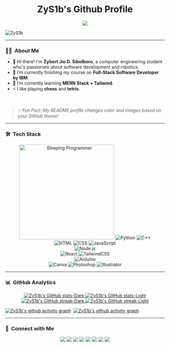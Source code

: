 <h1 align="center">ZyS1b's Github Profile</h1>

<p align="center">
<img src = "https://readme-typing-svg.demolab.com?font=Fira+Code&weight=500&duration=3000&pause=2000&color=00C0F7&center=true&vCenter=true&random=false&width=600&lines=Hi!+I'm+Zybert+Sibolboro!;Wanna+know+a+secret%3F;...;Never+gonna+give+you+up;Never+gonna+let+you+down;Never+gonna+run+around+and+desert+you;Never+gonna+make+you+cry;Never+gonna+say+goodbye;Never+gonna+tell+a+lie+and+hurt+you;LMAO!+You+Got+Rick+Rolled!;Oh%2C+you're+still+here%3F;Too+bad%2C+there's+no+secret.;...;Why+are+you+still+here%3F;Don't+you+have+other+things+to+do%3F;Ok.;Bruh...;How+long+are+you+gonna+stare%3F;Ok+let+me+tell+you+a+story...;Once+upon+a+time...;...The+End!;Ok%2C+go+away+now!;Anytime+now...;Damn%2C+you're+tough;Ok+I+give+up;Bye!;Hi!+I'm+Zybert+Sibolboro!;Wanna+know+a+secret%3F;...;I+thought+you+already+got+fooled+by+that+one.;If+you+made+it+this+far%2C...;You+have+to+go+to+a+secret+place...;It's+hidden+here+in+my+github+profile...;It+will+tell+you+the+secret+of+life...;That's+all...;Goodluck%2C+curious+wanderer!+:);..."/>
</p>

<p align="left"> <img src="https://komarev.com/ghpvc/?username=ZyS1b&label=Profile%20views&style=flat-square&color=blue&logoColor=black&labelColor=fff" alt="ZyS1b" /> </p>

---

### 🧑‍💻 &nbsp;About Me
- 👋 Hi there! I'm **Zybert Jio D. Sibolboro**, a computer engineering student who's passionate about software development and robotics.
- 🔭 I’m currently finishing my course on **Full-Stack Software Developer by IBM**.
- 🌱 I’m currently learning **MERN Stack + Tailwind**.
- ⚡ I like playing **chess** and **tetris**.
<br>

> *💡 Fun Fact: My README profile changes color and images based on your GitHub theme!*

---

<div align="center">
  <div>
    <!-- Python Badge -->
    <h3 align="left">🛠 &nbsp;Tech Stack</h3>
    <picture>
      <source media="(prefers-color-scheme: dark)" srcset="https://media.giphy.com/media/3og0IIAyPXMg2LG12w/giphy.gif" width="300px">
      <source media="(prefers-color-scheme: light)" srcset="https://media.giphy.com/media/v1.Y2lkPTc5MGI3NjExMThtaW84eHlyNXh2cjVrN2piaXczeGEzMWowOGI5NWNoc3ZsbmFkZCZlcD12MV9pbnRlcm5hbF9naWZfYnlfaWQmY3Q9Zw/Qt1jk5Q49C3h5CrlBe/giphy.gif" width="300px">
      <img alt="Sleeping Programmer" src="https://media.giphy.com/media/3og0IIAyPXMg2LG12w/giphy.gif" width="300px"/>
    </picture>
    <picture>
      <source media="(prefers-color-scheme: dark)" srcset="https://img.shields.io/badge/Python-202020?style=for-the-badge&logo=python#gh-dark-mode-only">
      <source media="(prefers-color-scheme: light)" srcset="https://img.shields.io/badge/Python-f3f3fa?style=for-the-badge&logo=python&logoColor=black#gh-light-mode-only">
      <img alt="Python" src="https://img.shields.io/badge/Python-202020?style=for-the-badge&logo=python#gh-dark-mode-only" style="for-the-badge&logo=python">
    </picture>
    <!-- C++ Badge -->
    <picture>
      <source media="(prefers-color-scheme: dark)" srcset="https://img.shields.io/badge/C++-202020?style=for-the-badge&logo=c%2B%2B&logoColor=blue#gh-dark-mode-only">
      <source media="(prefers-color-scheme: light)" srcset="https://img.shields.io/badge/C++-f3f3fa?style=for-the-badge&logo=c%2B%2B&logoColor=black#gh-light-mode-only">
      <img alt="C++" src="https://img.shields.io/badge/C++-202020?style=for-the-badge&logo=c%2B%2B&logoColor=blue#gh-dark-mode-only" style="for-the-badge&logo=c%2B%2B">
    </picture>
    <br>
    <!-- HTML Badge -->
    <picture>
      <source media="(prefers-color-scheme: dark)" srcset="https://img.shields.io/badge/HTML-202020?style=for-the-badge&logo=HTML5#gh-dark-mode-only">
      <source media="(prefers-color-scheme: light)" srcset="https://img.shields.io/badge/HTML-f3f3fa?style=for-the-badge&logo=HTML5&logoColor=black#gh-light-mode-only">
      <img alt="HTML" src="https://img.shields.io/badge/HTML-202020?style=for-the-badge&logo=HTML5#gh-dark-mode-only" style="for-the-badge&logo=HTML5">
    </picture>
    <!-- CSS Badge -->
    <picture>
      <source media="(prefers-color-scheme: dark)" srcset="https://img.shields.io/badge/CSS-202020?style=for-the-badge&logo=CSS3&logoColor=1572B6#gh-dark-mode-only">
      <source media="(prefers-color-scheme: light)" srcset="https://img.shields.io/badge/CSS-f3f3fa?style=for-the-badge&logo=CSS3&logoColor=black#gh-light-mode-only">
      <img alt="CSS" src="https://img.shields.io/badge/CSS-202020?style=for-the-badge&logo=CSS3&logoColor=1572B6#gh-dark-mode-only" style="for-the-badge&logo=CSS3">
    </picture>
    <!-- JavaScript Badge -->
    <picture>
      <source media="(prefers-color-scheme: dark)" srcset="https://img.shields.io/badge/JavaScript-202020?style=for-the-badge&logo=javascript#gh-dark-mode-only">
      <source media="(prefers-color-scheme: light)" srcset="https://img.shields.io/badge/JavaScript-f3f3fa?style=for-the-badge&logo=javascript&logoColor=black#gh-light-mode-only">
      <img alt="JavaScript" src="https://img.shields.io/badge/JavaScript-202020?style=for-the-badge&logo=javascript#gh-dark-mode-only" style="for-the-badge&logo=javascript">
    </picture>
    <br>
    <!-- Node.js Badge -->
    <picture>
      <source media="(prefers-color-scheme: dark)" srcset="https://img.shields.io/badge/Node.js-202020?style=for-the-badge&logo=node.js#gh-dark-mode-only">
      <source media="(prefers-color-scheme: light)" srcset="https://img.shields.io/badge/Node.js-f3f3fa?style=for-the-badge&logo=node.js&logoColor=black#gh-light-mode-only">
      <img alt="Node.js" src="https://img.shields.io/badge/Node.js-202020?style=for-the-badge&logo=node.js#gh-dark-mode-only" style="for-the-badge&logo=node.js">
    </picture>
    <!-- Express.js Badge 
    <picture>
      <source media="(prefers-color-scheme: dark)" srcset="https://img.shields.io/badge/Express.js-202020?style=for-the-badge&logo=express#gh-dark-mode-only">
      <source media="(prefers-color-scheme: light)" srcset="https://img.shields.io/badge/Express.js-f3f3fa?style=for-the-badge&logo=express&logoColor=black#gh-light-mode-only">
      <img alt="Express.js" src="https://img.shields.io/badge/Express.js-202020?style=for-the-badge&logo=express#gh-dark-mode-only" style="for-the-badge&logo=express">
    </picture>-->
    <br>
    <!-- React Badge -->
    <picture>
      <source media="(prefers-color-scheme: dark)" srcset="https://img.shields.io/badge/React-202020?style=for-the-badge&logo=react#gh-dark-mode-only">
      <source media="(prefers-color-scheme: light)" srcset="https://img.shields.io/badge/React-f3f3fa?style=for-the-badge&logo=react&logoColor=black#gh-light-mode-only">
      <img alt="React" src="https://img.shields.io/badge/React-202020?style=for-the-badge&logo=react#gh-dark-mode-only" style="for-the-badge&logo=react">
    </picture>
    <!-- TailwindCSS Badge -->
    <picture>
      <source media="(prefers-color-scheme: dark)" srcset="https://img.shields.io/badge/Tailwind-202020?style=for-the-badge&logo=tailwind-css#gh-dark-mode-only">
      <source media="(prefers-color-scheme: light)" srcset="https://img.shields.io/badge/Tailwind-f3f3fa?style=for-the-badge&logo=tailwind-css&logoColor=black#gh-light-mode-only">
      <img alt="TailwindCSS" src="https://img.shields.io/badge/Tailwind-202020?style=for-the-badge&logo=tailwind-css#gh-dark-mode-only" style="for-the-badge&logo=tailwind-css">
    </picture>
    <br>
    <!-- MongoDB Badge
    <picture>
      <source media="(prefers-color-scheme: dark)" srcset="https://img.shields.io/badge/MongoDB-202020?style=for-the-badge&logo=mongodb#gh-dark-mode-only">
      <source media="(prefers-color-scheme: light)" srcset="https://img.shields.io/badge/MongoDB-f3f3fa?style=for-the-badge&logo=mongodb&logoColor=black#gh-light-mode-only">
      <img alt="Mongo DB" src="https://img.shields.io/badge/MongoDB-202020?style=for-the-badge&logo=mongodb#gh-dark-mode-only" style="for-the-badge&logo=mongodb">
    </picture> -->
    <!-- Firebase Badge 
    <picture>
      <source media="(prefers-color-scheme: dark)" srcset="https://img.shields.io/badge/Firebase-202020?style=for-the-badge&logo=firebase#gh-dark-mode-only">
      <source media="(prefers-color-scheme: light)" srcset="https://img.shields.io/badge/Firebase-f3f3fa?style=for-the-badge&logo=firebase&logoColor=black#gh-light-mode-only">
      <img alt="Firebase" src="https://img.shields.io/badge/Firebase-202020?style=for-the-badge&logo=firebase#gh-dark-mode-only" style="for-the-badge&logo=firebase">
    </picture> -->
    <!-- Arduino Badge -->
    <picture>
      <source media="(prefers-color-scheme: dark)" srcset="https://img.shields.io/badge/Arduino-202020?style=for-the-badge&logo=arduino#gh-dark-mode-only">
      <source media="(prefers-color-scheme: light)" srcset="https://img.shields.io/badge/Arduino-f3f3fa?style=for-the-badge&logo=arduino&logoColor=black#gh-light-mode-only">
      <img alt="Arduino" src="https://img.shields.io/badge/Arduino-202020?style=for-the-badge&logo=arduino#gh-dark-mode-only" style="for-the-badge&logo=arduino">
    </picture>
    <br>
    <!-- Canva Badge -->
    <picture>
      <source media="(prefers-color-scheme: dark)" srcset="https://img.shields.io/badge/Canva-202020?style=for-the-badge&logo=canva#gh-dark-mode-only">
      <source media="(prefers-color-scheme: light)" srcset="https://img.shields.io/badge/Canva-f3f3fa?style=for-the-badge&logo=canva&logoColor=black#gh-light-mode-only">
      <img alt="Canva" src="https://img.shields.io/badge/Canva-202020?style=for-the-badge&logo=canva#gh-dark-mode-only" style="for-the-badge&logo=canva">
    </picture>
    <!-- Photoshop Badge -->
    <picture>
      <source media="(prefers-color-scheme: dark)" srcset="https://img.shields.io/badge/Photoshop-202020?style=for-the-badge&logo=adobephotoshop#gh-dark-mode-only">
      <source media="(prefers-color-scheme: light)" srcset="https://img.shields.io/badge/Photoshop-f3f3fa?style=for-the-badge&logo=adobephotoshop&logoColor=black#gh-light-mode-only">
      <img alt="Photoshop" src="https://img.shields.io/badge/Photoshop-202020?style=for-the-badge&logo=adobephotoshop#gh-dark-mode-only" style="for-the-badge&logo=adobephotoshop">
    </picture>
    <!-- Illustrator Badge -->
    <picture>
      <source media="(prefers-color-scheme: dark)" srcset="https://img.shields.io/badge/Illustrator-202020?style=for-the-badge&logo=adobeillustrator#gh-dark-mode-only">
      <source media="(prefers-color-scheme: light)" srcset="https://img.shields.io/badge/Illustrator-f3f3fa?style=for-the-badge&logo=adobeillustrator&logoColor=black#gh-light-mode-only">
      <img alt="Illustrator" src="https://img.shields.io/badge/Illustrator-202020?style=for-the-badge&logo=adobeillustrator#gh-dark-mode-only" style="for-the-badge&logo=adobeillustrator">
    </picture>
    <br>
  </div>
  <div>
  </div>
</div>

---

### 📊 &nbsp;GitHub Analytics

<div align="center">
  <a href="https://github.com/ZyS1b/github-readme-stats#gh-dark-mode-only">
    <img src="https://github-readme-stats.vercel.app/api?username=ZyS1b&hide_border=true&show_icons=true&theme=github_dark#gh-dark-mode-only" alt="ZyS1b's GitHub stats-Dark"/>
  </a>
  <a href="https://github.com/ZyS1b/github-readme-stats#gh-light-mode-only">
    <img src="https://github-readme-stats.vercel.app/api?username=ZyS1b&hide_border=true&show_icons=true&theme=catppuccin_latte#gh-light-mode-only" alt="ZyS1b's GitHub stats-Light"/>
  </a>
  <a href="https://git.io/streak-stats#gh-dark-mode-only">
    <img src="https://streak-stats.demolab.com/?user=ZyS1b&hide_border=true&theme=github-dark-blue" alt="ZyS1b's GitHub streak-Dark"/>
  </a>
  <a href="https://git.io/streak-stats#gh-light-mode-only">
    <img src="https://streak-stats.demolab.com/?user=ZyS1b&hide_border=true&theme=catppuccin-latte" alt="ZyS1b's GitHub streak-Light"/>
  </a>
</div>

[![ZyS1b's github activity graph](https://github-readme-activity-graph.vercel.app/graph?username=ZyS1b&hide_title=true&hide_border=true&area=true&radius=8&theme=github-dark#gh-dark-mode-only)](https://github.com/ZyS1b/github-readme-activity-graph#gh-dark-mode-only)&nbsp;
[![ZyS1b's github activity graph](https://github-readme-activity-graph.vercel.app/graph?username=ZyS1b&hide_title=true&hide_border=true&area=true&radius=8&theme=github-light#gh-light-mode-only)](https://github.com/ZyS1b/github-readme-activity-graphs#gh-light-mode-only)&nbsp;

<!-- Top Languages Card (I've recently deleted my old repos so there's no language data yet) -->
<!--
<div align="center">
  <a href="https://github.com/ZyS1b/github-readme-stats#gh-dark-mode-only">
    <img src="https://github-readme-stats.vercel.app/api/top-langs/?username=ZyS1b&hide_border=true&layout=compact&theme=github_dark#gh-dark-mode-only" alt="ZyS1b's Top angs-Dark"/>
  </a>
  <a href="https://github.com/ZyS1b/github-readme-stats#gh-light-mode-only">
    <img src="https://github-readme-stats.vercel.app/api/top-langs/?username=ZyS1b&hide_border=true&layout=compact&theme=catppuccin_latte#gh-light-mode-only)" alt="ZyS1b's Top langs-Light"/>
  </a>
</div>
-->

---

### 🔗 &nbsp;Connect with Me

<div align="center">
  <a href="https://github.com/ZyS1b"><img src="https://img.shields.io/badge/Portfolio-000?style=for-the-badge&logo=ko-fi&logoColor=white"/></a>
  <a href="mailto:zybertjiosibolboro@gmail.com"><img src="https://img.shields.io/badge/GMail-BB001B?style=for-the-badge&logo=Gmail&logoColor=white"/></a>
  <a href="https://linkedin.com/in/zybertjio"><img src="https://img.shields.io/badge/LinkedIn-0077B5?style=for-the-badge&logo=Linkedin&logoColor=white"/></a>
  <a href="/"><img src="https://img.shields.io/badge/Discord-%235865F2.svg?style=for-the-badge&logo=discord&logoColor=white"/></a>
  <a href="https://facebook.com/zybertjio"><img src="https://img.shields.io/badge/Facebook-1877F2?style=for-the-badge&logo=Facebook&logoColor=white"/></a>
  <a href="https://instagram.com/zeejaysib"><img src="https://img.shields.io/badge/Instagram-8134AF?style=for-the-badge&logo=Instagram&logoColor=white"/></a>
  <a href="https://www.x.com/Unknownymous_Z"><img src="https://img.shields.io/badge/X-%23000000?style=for-the-badge&logo=x&logoColor=white"/></a>
  <a href="https://hackerrank.com/zybertjiosibolb1/"><img src="https://img.shields.io/badge/Hackerrank-149414?style=for-the-badge&logo=hackerrank&logoColor=white"/></a>
</div>
